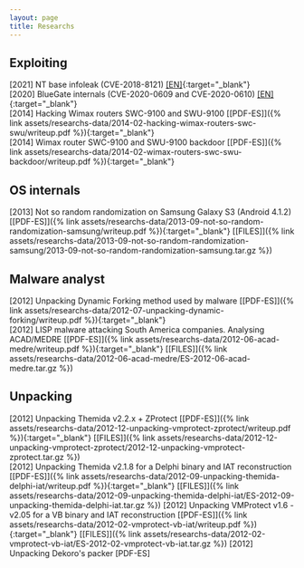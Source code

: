 ```yaml
---
layout: page
title: Researchs
---
```


## Exploiting

[2021] NT base infoleak (CVE-2018-8121) [[EN]](https://blog.rop.la/en/reversing/2021/03/25/nt-infoleak-cve-2018-8121.html){:target="_blank"} 
<br>
[2020] BlueGate internals (CVE-2020-0609 and CVE-2020-0610) [[EN]](https://blog.rop.la/en/vulnerabilities/2020/02/25/bluegate-internals.html){:target="_blank"} 
<br>
[2014] Hacking Wimax routers SWC-9100 and SWU-9100 [[PDF-ES]]({% link assets/researchs-data/2014-02-hacking-wimax-routers-swc-swu/writeup.pdf %}){:target="_blank"} 
<br>
[2014] Wimax router SWC-9100 and SWU-9100 backdoor [[PDF-ES]]({% link assets/researchs-data/2014-02-wimax-routers-swc-swu-backdoor/writeup.pdf %}){:target="_blank"} 

## OS internals
[2013] Not so random randomization on Samsung Galaxy S3 (Android 4.1.2) [[PDF-ES]]({% link assets/researchs-data/2013-09-not-so-random-randomization-samsung/writeup.pdf %}){:target="_blank"} [[FILES]]({% link assets/researchs-data/2013-09-not-so-random-randomization-samsung/2013-09-not-so-random-randomization-samsung.tar.gz %}) 

## Malware analyst
[2012] Unpacking Dynamic Forking method used by malware [[PDF-ES]]({% link assets/researchs-data/2012-07-unpacking-dynamic-forking/writeup.pdf %}){:target="_blank"}
<br>
[2012] LISP malware attacking South America companies. Analysing ACAD/MEDRE [[PDF-ES]]({% link assets/researchs-data/2012-06-acad-medre/writeup.pdf %}){:target="_blank"} [[FILES]]({% link assets/researchs-data/2012-06-acad-medre/ES-2012-06-acad-medre.tar.gz %})

## Unpacking
[2012] Unpacking Themida v2.2.x + ZProtect [[PDF-ES]]({% link assets/researchs-data/2012-12-unpacking-vmprotect-zprotect/writeup.pdf %}){:target="_blank"} [[FILES]]({% link assets/researchs-data/2012-12-unpacking-vmprotect-zprotect/2012-12-unpacking-vmprotect-zprotect.tar.gz %})
<br>
[2012] Unpacking Themida v2.1.8 for a Delphi binary and IAT reconstruction [[PDF-ES]]({% link assets/researchs-data/2012-09-unpacking-themida-delphi-iat/writeup.pdf %}){:target="_blank"} [[FILES]]({% link assets/researchs-data/2012-09-unpacking-themida-delphi-iat/ES-2012-09-unpacking-themida-delphi-iat.tar.gz %}) 
[2012] Unpacking VMProtect v1.6 - v2.05 for a VB binary and IAT reconstruction [[PDF-ES]]({% link assets/researchs-data/2012-02-vmprotect-vb-iat/writeup.pdf %}){:target="_blank"} [[FILES]]({% link assets/researchs-data/2012-02-vmprotect-vb-iat/ES-2012-02-vmprotect-vb-iat.tar.gz %}) 
[2012] Unpacking Dekoro's packer [PDF-ES]
